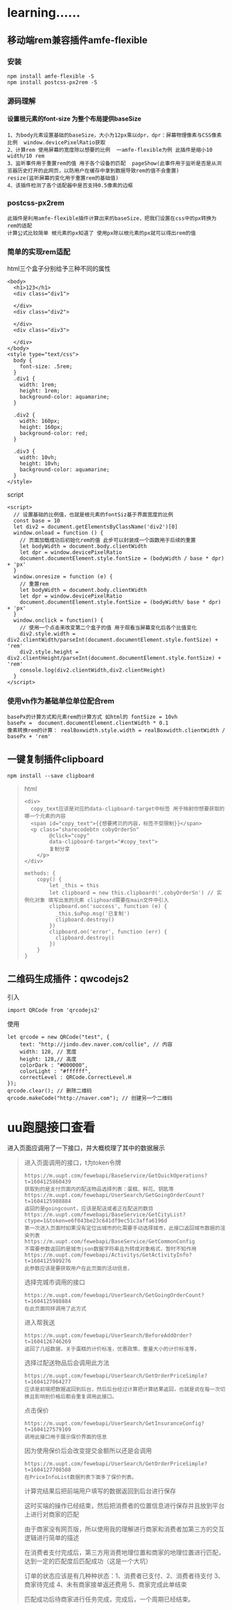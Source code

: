 # learning......

## 移动端rem兼容插件amfe-flexible

### 安装

```undefined
npm install amfe-flexible -S
npm install postcss-px2rem -S
```

### 源码理解

#### 设置根元素的font-size 为整个布局提供baseSize

```
1、为body元素设置基础的baseSize，大小为12px乘以dpr，dpr：屏幕物理像素与CSS像素比例  window.devicePixelRatio获取
2、计算rem 使用屏幕的宽度除以想要的比例  一amfe-flexible为例 此插件是缩小10   width/10 rem
3、监听事件用于重置rem的值 用于各个设备的匹配  pageShow(此事件用于监听是否是从浏览器历史打开的此网页，以防用户在缓存中拿到数据导致rem的值不会重置) 
resize(监听屏幕的变化用于重置rem的基础值) 
4、该插件检测了各个适配器中是否支持0.5像素的边框
```

### postcss-px2rem

```
此插件是利用amfe-flexible插件计算出来的baseSize，把我们设置在css中的px转换为rem的适配
计算公式比较简单 根元素的px知道了 使用px除以根元素的px就可以得出rem的值
```

### 简单的实现rem适配

html三个盒子分别给予三种不同的属性

```
<body>
  <h1>123</h1>
  <div class="div1">

  </div>
  <div class="div2">

  </div>
  <div class="div3">

  </div>
</body>
<style type="text/css">
  body {
    font-size: .5rem;
  }
  .div1 {
    width: 1rem;
    height: 1rem;
    background-color: aquamarine;
  }

  .div2 {
    width: 160px;
    height: 160px;
    background-color: red;
  }

  .div3 {
    width: 10vh;
    height: 10vh;
    background-color: aquamarine;
  }
</style>
```

script

```
<script>
  // 设置基础的比例值，也就是根元素的fontSiz基于界面宽度的比例
  const base = 10 
  let div2 = document.getElementsByClassName('div2')[0]
  window.onload = function () {
  	// 页面加载成功后初始化rem的值 此步可以封装成一个函数用于后续的重置
    let bodyWidth = document.body.clientWidth
    let dpr = window.devicePixelRatio
    document.documentElement.style.fontSize = (bodyWidth / base * dpr) + 'px'
  }
  window.onresize = function (e) {
  	// 重置rem
    let bodyWidth = document.body.clientWidth
    let dpr = window.devicePixelRatio
    document.documentElement.style.fontSize = (bodyWidth/ base * dpr) + 'px'
  }
  window.onclick = function() {
  	// 使用一个点击来改变第二个盒子的值 用于观看当屏幕变化后各个比值变化 
    div2.style.width = div2.clientWidth/parseInt(document.documentElement.style.fontSize) + 'rem'
    div2.style.height = div2.clientHeight/parseInt(document.documentElement.style.fontSize) + 'rem'
    console.log(div2.clientWidth,div2.clientHeight)
  }
</script>
```

### 使用vh作为基础单位单位配合rem

```
basePx的计算方式和元素rem的计算方式 如html的 fontSize = 10vh
basePx =  document.documentElement.clientWidth * 0.1
像素转换rem的计算： realBoxwidth.style.width = realBoxwidth.clientWidth / basePx + 'rem'
```



## 一键复制插件clipboard

```undefined
npm install --save clipboard
```

> html
>
> ```
> <div>
> 	copy_text应该是对应的data-clipboard-target中标签 用于映射你想要获取的哪一个元素的内容
> 	<span id="copy_text">{{想要拷贝的内容，标签不受限制}}</span>
> 	<p class="sharecodebtn cobyOrderSn"
>         @click="copy"
>         data-clipboard-target="#copy_text">
>         复制分享
>     </p>
> </div>
> 
> methods: {
>     copy() {
>         let _this = this
>         let clipboard = new this.clipboard('.cobyOrderSn') // 实例化对象 填写出发的元素 cliphoard需要在main文件中引入
>         clipboard.on('success', function (e) {
>         	_this.$uPop.msg('已复制')
>         	clipboard.destroy()
>         })
>         clipboard.on('error', function (err) {
>         	clipboard.destroy()
>         })
>     }
> }
> ```
>
> 

## 二维码生成插件：qwcodejs2

引入

```
import QRCode from 'qrcodejs2'
```

使用

```
let qrcode = new QRCode("test", {
    text: "http://jindo.dev.naver.com/collie", // 内容
    width: 128, // 宽度
    height: 128,// 高度
    colorDark : "#000000",
    colorLight : "#ffffff",
    correctLevel : QRCode.CorrectLevel.H
});
qrcode.clear(); // 删除二维码
qrcode.makeCode("http://naver.com"); // 创建另一个二维码
```

## 

# uu跑腿接口查看

进入页面应调用了一下接口，并大概梳理了其中的数据展示

>进入页面调用的接口，t为token令牌
>
>```
>https://m.uupt.com/fewebapi/BaseService/GetQuickOperations?t=1604125860439  
>获取到的是支付页面内的配送物品选择列表：蛋糕、鲜花、钥匙等
>https://m.uupt.com/fewebapi/UserSearch/GetGoingOrderCount?t=1604125988884
>返回的是goingcount，应该是配送或者正在配送的数目
>https://m.uupt.com/fewebapi/BaseService/GetCityList?ctype=1&token=e6f043be23c641df9ec51c3affa6196d
>第一次进入页面时如果没有定位出城市的化需要手动选择城市，此接口返回城市数据的渲染列表
>https://m.uupt.com/fewebapi/BaseService/GetCommonConfig
>不需要参数返回的是城市json数据字符串且为转成对象格式，暂时不知作用
>https://m.uupt.com/fewebapi/Activitys/GetActivityInfo?t=1604125989276
>此参数应该是要获取用户在此页面的活动信息，
>```
>
>选择完城市调用的接口
>
>```
>https://m.uupt.com/fewebapi/UserSearch/GetGoingOrderCount?t=1604125988884
>在此页面同样调用了此方式
>```
>
>进入帮我送
>
>```
>https://m.uupt.com/fewebapi/UserSearch/BeforeAddOrder?t=1604126746269
>返回了几组数据，关于蛋糕的计价标准，优惠政策，重量大小的计价标准等，
>```
>
>选择过配送物品后会调用此方法
>
>```
>https://m.uupt.com/fewebapi/UserSearch/GetOrderPriceSimple?t=1604127064277
>应该是前端把数据返回到后台，然后后台经过计算把计算结果返回，也就是说在每一次切换且影响到价格后都会重复调用此接口。
>```
>
>点击保价
>
>```
>https://m.uupt.com/fewebapi/UserSearch/GetInsuranceConfig?t=1604127579109
>调用此接口用于展示保价界面的信息
>```
>
>因为使用保价后会改变提交金额所以还是会调用
>
>```
>https://m.uupt.com/fewebapi/UserSearch/GetOrderPriceSimple?t=1604127708508
>在PriceInfoList数据列表下面多了保价列表。
>```
>
>计算完结果后把前端用户填写的数据返回到后台进行保存
>
>这时买端的操作已经结束，然后把消费者的位置信息进行保存并且放到平台上进行对商家的匹配
>
>由于商家没有网页版，所以使用我的理解进行商家和消费者加第三方的交互逻辑进行简单的描述
>
>在消费者支付完成后，第三方用消费地理位置和商家的地理位置进行匹配，达到一定的匹配度后匹配成功（这是一个大坑）
>
>订单的状态应该是有几种种状态：1、消费者已支付、2、消费者待支付  3、商家待完成  4、未有商家接单返还费用  5、商家完成此单结束
>
>匹配成功后待商家进行任务完成，完成后，一个周期已经结束。





